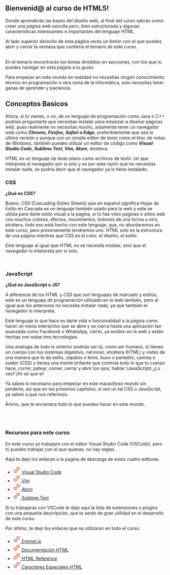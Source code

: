 <h2 class="display-1">Bienvenid@ al curso de HTML5!</h2>

Donde aprenderás las bases del diseño web, al final del curso sabrás como crear una página web sencilla pero, bien estructurada y algunas características interesantes e importantes del lenguaje HTML.

<p class="mobile">
Al lado superior derecho de esta página verás un botón con el que puedes abrir y cerrar la ventana que contiene el temario de este curso.
<br><br>
</p>

En el temario encontrarás los temas divididos en secciones, con los que tú puedes navegar en esta página a tu gusto.

Para empezar en este mundo en realidad no necesitas ningún conocimiento técnico en programación u otra rama de la informática, solo necesitas tener ganas de aprender y paciencia.

## Conceptos Basicos

Ahora, si tú vienes, o no, de un lenguaje de programación como <span class="code">Java</span> o <span class="code">C++</span> podrías preguntarte que necesitas instalar para empezar a diseñar páginas web, pues realmente no necesitas mucho, solamente tener un navegador web como ***Chrome, Firefox, Safari o Edge***, preferiblemente que sea la última versión y aunque con un simple editor de texto como el bloc de notas de Windows, también puedes utilizar un editor de código como ***Visual Studio Code, Sublime Text, Vim, Atom***, etcétera.

HTML es un lenguaje de texto plano como archivos de texto <span class="code">.txt</span> que interpreta el navegador por si solo y es por esta razón que no necesitas instalar nada, se podría decir que el navegador ya lo tiene instalado.

### CSS

**¿Qué es CSS?**

Bueno, *CSS* (Cascading Styles Sheets) que en español significa Hojas de Estilo en Cascada es un lenguaje también usado para la web y este se utiliza para darle estilo visual a la página, si tú has visto páginas o sitios web con muchos colores, efectos, movimientos, botones de una forma u otra, etcétera, todo eso está hecho con este lenguaje, que, no abordaremos en este curso, pero próximamente tendremos uno. *HTML* solo es la estructura de una página mientras que CSS es el color, el diseño, el estilo.

Este lenguaje al igual que *HTML* no se necesita instalar, sino que el navegador lo interpreta por si solo.

<br>

### JavaScript

**¿Qué es JavaScript o JS?**

A diferencia de los *HTML* y *CSS* que son lenguajes de marcado y estilos, este es un lenguaje de programación utilizado en la web también, pero al igual que los anteriores no necesita instalar nada, ya que también el navegador lo interpreta.

Este lenguaje lo que hace es darle vida o funcionalidad a la página como hacer un menú interactivo que se abre y se cierra hasta una aplicación tan avanzada como Facebook o WhatsApp, cierto, ya existen en la web y están hechas con estas tres tecnologías.

Una analogía de todo lo anterior podrías ser tú, como ser humano, tú tienes un cuerpo con tus sistemas digestivo, nervioso, etcétera (<span class="code">HTML</span>) y vistes de una manera que te da estilo, zapatos o tenis, buso o pantalón, camisa o suéter (<span class="code">CSS</span>) y tienes una mente brillante que controla todo lo que tu cuerpo hace, correr, patear, comer, cerrar y abrir los ojos, hablar (<span class="code">JavaScript</span>) ¿Lo ves? ¡Yo sé que si!

Ya sabes lo necesario para empezar en este maravilloso mundo sin perderte, así que en los próximos capítulos, si ves un tal CSS o JavaScript, ya sabes a qué nos referimos.

Ánimo, que te encantara todo lo que puedes hacer en este mundo.

<br><br>

### Recursos para este curso

En este curso yo trabajare con el editor Visual Studio Code (VSCode), pero tú puedes trabajar con el que quieras, no hay reglas.

Aquí te dejo los enlaces a la pagina de descarga de estos cuatro editores.

- <a href="https://code.visualstudio.com/Download" target="_blank"><img src="./img/link.svg"> Visual Studio Code</a>
- <a href="https://www.vim.org/download.php" target="_blank"><img src="./img/link.svg"> Vim</a>
- <a href="https://atom.io/" target="_blank"><img src="./img/link.svg"> Atom</a>
- <a href="http://www.sublimetext.com/download" target="_blank"><img src="./img/link.svg"> Sublime Text</a>


Si tu trabajaras con VSCode te dejo aquí la lista de extensiones o plugins con una pequeña descripción, que te serán de gran utilidad en el desarrollo de este curso.

Por último, te dejo los enlaces que se utilizaran en todo el curso.

- <a href="https://emmet.io/" target="_blank"><img src="./img/link.svg"> Emmet.io</a>
- <a href="https://developer.mozilla.org/es/docs/Web/HTML" target="_blank"><img src="./img/link.svg"> Documentación HTML</a>
- <a href="https://htmlreference.io/" target="_blank"><img src="./img/link.svg"> HTML Reference</a>
- <a href="https://desarrolloweb.com/articulos/11.php" target="_blank"><img src="./img/link.svg"> Caracteres Especiales HTML</a>